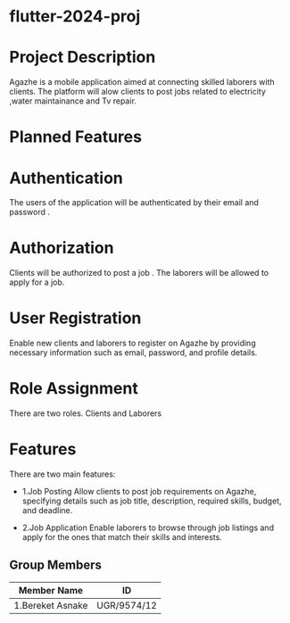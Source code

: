# flutter-2024-proj

# Project Description
Agazhe is a mobile application aimed at connecting skilled laborers with clients. The platform will alow clients to post jobs related to electricity ,water maintainance and Tv repair.

# Planned Features
# Authentication
The users of the application will be authenticated by their email and password .
# Authorization
Clients will be authorized to post a job .
The laborers will be allowed to apply for a job.
# User Registration
Enable new clients and laborers to register on Agazhe by providing necessary information such as email, password, and profile details.

# Role Assignment
There are two roles. 
Clients and Laborers
# Features
There are two main features:
- 1.Job Posting
Allow clients to post job requirements on Agazhe, specifying details such as job title, description, required skills, budget, and deadline.

- 2.Job Application
Enable laborers to browse through job listings and apply for the ones that match their skills and interests.
## Group Members
| Member Name    | ID |
|--------------|:-----:|
| 1.Bereket Asnake | UGR/9574/12 |     
